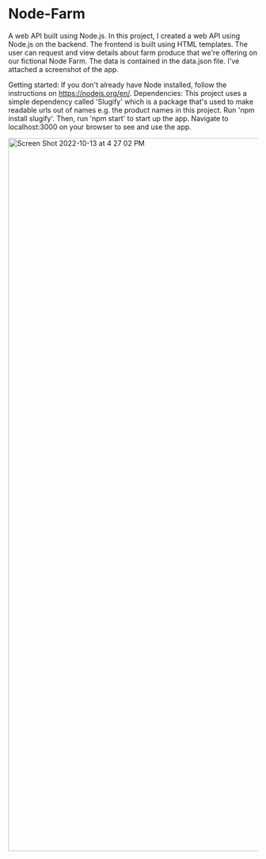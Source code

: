 # Node-Farm
A web API built using Node.js.
In this project, I created a web API using Node.js on the backend. The frontend is built using HTML templates. The user can request and view details about farm produce that we're offering on our fictional Node Farm.
The data is contained in the data.json file.
I've attached a screenshot of the app.

Getting started: 
If you don't already have Node installed, follow the instructions on https://nodejs.org/en/.
Dependencies: This project uses a simple dependency called 'Slugify' which is a package that's used to make readable urls out of names e.g. the product names in this project.
Run 'npm install slugify'. Then, run 'npm start' to start up the app. Navigate to localhost:3000 on your browser to see and use the app.


<img width="1440" alt="Screen Shot 2022-10-13 at 4 27 02 PM" src="https://user-images.githubusercontent.com/54999162/195721401-0227487d-8761-4b4f-8290-45fb91439fa7.png">
